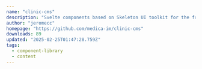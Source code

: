 ```yaml
---
name: "clinic-cms"
description: "Svelte components based on Skeleton UI toolkit for the frontend of an outpatient clinic CMS."
author: "jeromecc"
homepage: "https://github.com/medica-im/clinic-cms"
downloads: 89
updated: "2025-02-25T01:47:28.759Z"
tags: 
  - component-library
  - content
---
```

